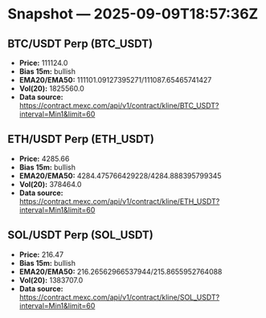 # Snapshot — 2025-09-09T18:57:36Z

## BTC/USDT Perp (BTC_USDT)
- **Price:** 111124.0
- **Bias 15m:** bullish
- **EMA20/EMA50:** 111101.09127395271/111087.65465741427
- **Vol(20):** 1825560.0
- **Data source:** https://contract.mexc.com/api/v1/contract/kline/BTC_USDT?interval=Min1&limit=60

## ETH/USDT Perp (ETH_USDT)
- **Price:** 4285.66
- **Bias 15m:** bullish
- **EMA20/EMA50:** 4284.475766429228/4284.888395799345
- **Vol(20):** 378464.0
- **Data source:** https://contract.mexc.com/api/v1/contract/kline/ETH_USDT?interval=Min1&limit=60

## SOL/USDT Perp (SOL_USDT)
- **Price:** 216.47
- **Bias 15m:** bullish
- **EMA20/EMA50:** 216.26562966537944/215.8655952764088
- **Vol(20):** 1383707.0
- **Data source:** https://contract.mexc.com/api/v1/contract/kline/SOL_USDT?interval=Min1&limit=60
